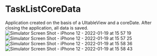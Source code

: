 # TaskListCoreData
Application created on the basis of a UItableView and a coreDate. 
After closing the application, all data is saved.
![Simulator Screen Shot - iPhone 12 - 2022-01-19 at 15 57 19](https://user-images.githubusercontent.com/87696400/150097823-7a84e027-47cb-46b9-a545-17825854177e.png)
![Simulator Screen Shot - iPhone 12 - 2022-01-19 at 15 57 25](https://user-images.githubusercontent.com/87696400/150097852-8f2ea1d8-5fed-471b-87d6-f64681abfca6.png)
![Simulator Screen Shot - iPhone 12 - 2022-01-19 at 15 58 36](https://user-images.githubusercontent.com/87696400/150097859-7a46aac2-474f-4520-bf38-981c9f83dee7.png)
![Simulator Screen Shot - iPhone 12 - 2022-01-19 at 15 58 43](https://user-images.githubusercontent.com/87696400/150097868-11aa34fc-2160-404f-b56a-9eef98326085.png)

